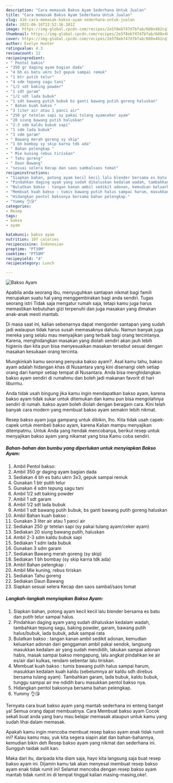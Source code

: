 ```yaml
---
description: "Cara memasak Bakso Ayam Sederhana Untuk Jualan"
title: "Cara memasak Bakso Ayam Sederhana Untuk Jualan"
slug: 416-cara-memasak-bakso-ayam-sederhana-untuk-jualan
date: 2021-06-16T12:52:16.281Z
image: https://img-global.cpcdn.com/recipes/2e5f8eb747d7bfab/680x482cq70/bakso-ayam-foto-resep-utama.jpg
thumbnail: https://img-global.cpcdn.com/recipes/2e5f8eb747d7bfab/680x482cq70/bakso-ayam-foto-resep-utama.jpg
cover: https://img-global.cpcdn.com/recipes/2e5f8eb747d7bfab/680x482cq70/bakso-ayam-foto-resep-utama.jpg
author: Evelyn Hunter
ratingvalue: 4.3
reviewcount: 12
recipeingredient:
- " Pentol bakso"
- "350 gr daging ayam bagian dada"
- "4 bh es batu ukrn 3x3 gepuk sampai remuk"
- "1 btr putih telur"
- "4 sdm tepung sagu tani"
- "1/2 sdt baking powder"
- "1 sdt garam"
- "1/2 sdt lada bubuk"
- "1 sdt bawang putih bubuk bs ganti bawang putih goreng haluskan"
- " Bahan kuah bakso "
- "3 liter air atau 1 panci air"
- "250 gr tetelan sapi sy pakai tulang ayamceker ayam"
- "20 siung bawang putih haluskan"
- "2-3 sdm kaldu bubuk sapi"
- "1 sdm lada bubuk"
- "3 sdm garam"
- " Bawang merah goreng sy skip"
- "1 bh bombay sy skip karna tdk ada"
- " Bahan pelengkap "
- " Mie kuning rebus tiriskan"
- " Tahu goreng"
- " Daun Bawang"
- "sesuai selera Kecap dan saos sambalsaos tomat"
recipeinstructions:
- "Siapkan bahan, potong ayam kecil kecil lalu blender bersama es batu dan putih telur sampai halus."
- "Pindahkan daging ayam yang sudah dihaluskan kedalam wadah, tambahkan tepung sagu, baking powder, garam, bawang putih halus/bubuk, lada bubuk, aduk sampai rata"
- "Bulatkan bakso : tangan kanan ambil sedikit adonan, kemudian keluarkan adonan dari genggaman ambil pakai sendok, langsung masukkan kedalam air yang sudah mendidih, lakukan sampai adonan habis, masak sampai bakso mengapung, lalu angkat pindahkan ke air es/air dari kulkas, rendam sebentar lalu tiriskan."
- "Membuat kuah bakso : tumis bawang putih halus sampai harum, masukkan kedalam kuah kaldu (sebelumnya air kaldu sdh direbus bersama tulang ayam). Tambahkan garam, lada bubuk, kaldu bubuk, tunggu sampai air me ndidih baru masukkan pentol bakso nya."
- "Hidangkan pentol baksonya bersama bahan pelengkap."
- "Yummy 👌😘"
categories:
- Resep
tags:
- bakso
- ayam

katakunci: bakso ayam 
nutrition: 107 calories
recipecuisine: Indonesian
preptime: "PT39M"
cooktime: "PT58M"
recipeyield: "4"
recipecategory: Lunch

---
```



![Bakso Ayam](https://img-global.cpcdn.com/recipes/2e5f8eb747d7bfab/680x482cq70/bakso-ayam-foto-resep-utama.jpg)

Apabila anda seorang ibu, menyuguhkan santapan nikmat bagi famili merupakan suatu hal yang menggembirakan bagi anda sendiri. Tugas seorang istri Tidak saja mengatur rumah saja, tetapi kamu juga harus memastikan kebutuhan gizi terpenuhi dan juga masakan yang dimakan anak-anak mesti mantab.

Di masa  saat ini, kalian sebenarnya dapat mengorder santapan yang sudah jadi walaupun tidak harus susah memasaknya dahulu. Namun banyak juga mereka yang selalu mau menyajikan yang terbaik bagi orang tercintanya. Karena, menghidangkan masakan yang diolah sendiri akan jauh lebih higienis dan kita pun bisa menyesuaikan masakan tersebut sesuai dengan masakan kesukaan orang tercinta. 



Mungkinkah kamu seorang penyuka bakso ayam?. Asal kamu tahu, bakso ayam adalah hidangan khas di Nusantara yang kini disenangi oleh setiap orang dari hampir setiap tempat di Nusantara. Anda bisa menghidangkan bakso ayam sendiri di rumahmu dan boleh jadi makanan favorit di hari liburmu.

Anda tidak usah bingung jika kamu ingin mendapatkan bakso ayam, karena bakso ayam tidak sukar untuk ditemukan dan kamu pun bisa mengolahnya sendiri di rumah. bakso ayam boleh diolah dengan beragam cara. Kini telah banyak cara modern yang membuat bakso ayam semakin lebih nikmat.

Resep bakso ayam juga gampang untuk dibikin, lho. Kita tidak usah capek-capek untuk membeli bakso ayam, karena Kalian mampu menyajikan ditempatmu. Untuk Anda yang hendak mencobanya, berikut resep untuk menyajikan bakso ayam yang nikamat yang bisa Kamu coba sendiri.

<!--inarticleads1-->

##### Bahan-bahan dan bumbu yang diperlukan untuk menyiapkan Bakso Ayam:

1. Ambil  Pentol bakso:
1. Ambil 350 gr daging ayam bagian dada
1. Sediakan 4 bh es batu ukrn 3x3, gepuk sampai remuk
1. Gunakan 1 btr putih telur
1. Gunakan 4 sdm tepung sagu tani
1. Ambil 1/2 sdt baking powder
1. Ambil 1 sdt garam
1. Ambil 1/2 sdt lada bubuk
1. Ambil 1 sdt bawang putih bubuk, bs ganti bawang putih goreng haluskan
1. Ambil  Bahan kuah bakso :
1. Gunakan 3 liter air atau 1 panci air
1. Sediakan 250 gr tetelan sapi (sy pakai tulang ayam/ceker ayam)
1. Sediakan 20 siung bawang putih, haluskan
1. Ambil 2-3 sdm kaldu bubuk sapi
1. Sediakan 1 sdm lada bubuk
1. Gunakan 3 sdm garam
1. Sediakan  Bawang merah goreng (sy skip)
1. Sediakan 1 bh bombay (sy skip karna tdk ada)
1. Ambil  Bahan pelengkap :
1. Ambil  Mie kuning, rebus tiriskan
1. Sediakan  Tahu goreng
1. Sediakan  Daun Bawang
1. Siapkan sesuai selera Kecap dan saos sambal/saos tomat




<!--inarticleads2-->

##### Langkah-langkah menyiapkan Bakso Ayam:

1. Siapkan bahan, potong ayam kecil kecil lalu blender bersama es batu dan putih telur sampai halus.
1. Pindahkan daging ayam yang sudah dihaluskan kedalam wadah, tambahkan tepung sagu, baking powder, garam, bawang putih halus/bubuk, lada bubuk, aduk sampai rata
1. Bulatkan bakso : tangan kanan ambil sedikit adonan, kemudian keluarkan adonan dari genggaman ambil pakai sendok, langsung masukkan kedalam air yang sudah mendidih, lakukan sampai adonan habis, masak sampai bakso mengapung, lalu angkat pindahkan ke air es/air dari kulkas, rendam sebentar lalu tiriskan.
1. Membuat kuah bakso : tumis bawang putih halus sampai harum, masukkan kedalam kuah kaldu (sebelumnya air kaldu sdh direbus bersama tulang ayam). Tambahkan garam, lada bubuk, kaldu bubuk, tunggu sampai air me ndidih baru masukkan pentol bakso nya.
1. Hidangkan pentol baksonya bersama bahan pelengkap.
1. Yummy 👌😘




Ternyata cara buat bakso ayam yang mantab sederhana ini enteng banget ya! Semua orang dapat membuatnya. Cara Membuat bakso ayam Cocok sekali buat anda yang baru mau belajar memasak ataupun untuk kamu yang sudah lihai dalam memasak.

Apakah kamu ingin mencoba membuat resep bakso ayam enak tidak rumit ini? Kalau kamu mau, yuk kita segera siapin alat dan bahan-bahannya, kemudian bikin deh Resep bakso ayam yang nikmat dan sederhana ini. Sungguh taidak sulit kan. 

Maka dari itu, daripada kita diam saja, hayo kita langsung saja buat resep bakso ayam ini. Dijamin kamu tak akan menyesal membuat resep bakso ayam enak tidak rumit ini! Selamat mencoba dengan resep bakso ayam mantab tidak rumit ini di tempat tinggal kalian masing-masing,oke!.

